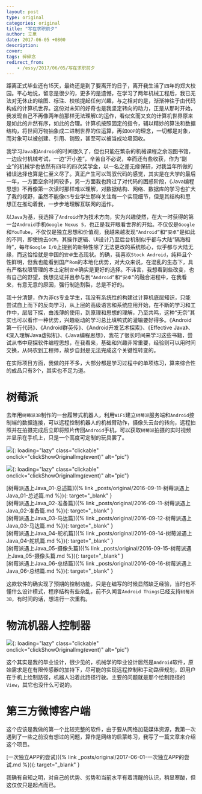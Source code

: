 ```yaml
---
layout: post
type: original
categories: original
title: "写在求职前夕"
author: 立泉
date: 2017-06-05 +0800
description: 
cover: 
tags: 碎碎念
redirect_from:
    - /essy/2017/06/05/写在求职前夕
---
```


距离正式毕业还有15天，最终还是到了要离开的日子，离开我生活了四年的郑大校园。平心地说，留恋是很少的，更多的是遗憾，在学习了两年机械工程后，我已无法对无休止的绘图、标注、校核提起任何兴趣，与之相对的是，渐渐神往于由代码构成的计算机世界。这份对未知的好奇也是我坚定转向的动力，正是从那时开始，我发现自己不再像两年前那样无法理解`C`的运作，看似玄而又玄的计算机世界原来是如此的井然有序，如此的合理。计算机按照固定的指令，辅以精妙的算法和数据结构，将世间万物抽象成二进制世界的位运算，再如`OOP`的理念，一切都是对象，而对象可以被创建、引用、销毁，甚至可以被当成垃圾回收。

我学习`Java`和`Android`的时间很久了，但也只能在繁杂的机械课程之余泡图书馆，一边应付机械考试，一边“开小差”，辛苦自不必说，幸而还有些收获，作为“副业”的机械学也依然有四年的四次奖学金，以一名之差无缘保研，对我当年所做的错误选择也算是仁至义尽了。真正产生可以驾驭代码的感觉，其实是在大学的最后一年，一方面空余时间较多，另一方面我也跨过了对代码的困惑阶段，《Java编程思想》不再像第一次读时那样难以理解，对数据结构、网络、数据库的学习也扩大了我的视野，虽然不能像`CS`专业学生那样关注每一个实现细节，但是其结构和思想正在推动着我，一步步地理解互联网的运作。

以`Java`为基，我选择了`Android`作为技术方向，实为兴趣使然，在大一时获得的第一台`Android`手机`Google Nexus 5`，也正是我开眼看世界的开始。不仅仅是`Google`和`YouTube`，不仅仅是独立思想和价值观，我越来越发现`“Android”`和`“安卓”`是如此的不同，即使抛去`GCM`，其操作逻辑、UI设计乃至后台机制似乎都与大陆“隔海相峙”，每年`Google I/O`上提到的新特性除了无法更改的系统核心，似乎都与大陆无缘，而这恰恰就是中国的`安卓`生态现状。的确，我喜欢`Stock Android`，纯粹且个性鲜明，但我也能看到国产`Rom`的本地化优势，对大众来说，在混乱的生态下，具有严格权限管理的本土定制`安卓`确实是更好的选择。不讳言，我想看到些改变，也有自己的野望，我想见证并且参与到`“Android”`和`“安卓”`的融合进程中，在我看来，有意无意的原因，强行制造割裂，总是不好的。

我十分清楚，作为非`CS`专业学生，我没有系统性的构建过计算机底层知识，只能尝试自上而下的反向学习，从上层的高级语言和系统应用开始，在不断的学习和工作中，层层下探，由浅薄的使用，到原理和思想的理解，乃至共鸣，这种“无奈”其实也可以看作一种优势，兴趣驱动的学习总比填鸭式的灌输要好得多。《Android第一行代码》、《Android群英传》、《Android开发艺术探索》、《Effective Java》、《深入理解Java虚拟机》、《Java编程思想》，我花了很长时间来学习这些书籍，尝试从书中窥探软件编程思想，在我看来，基础和兴趣非常重要，经验则可以用时间交换，从码农到工程师，故步自封是无法完成这个关键性转变的。

在实际项目方面，我做的并不多，大部分都是学习过程中的单项练习，算来综合性的成品只有3个，其实也不足为道。

# 树莓派

去年用`树莓派3B`制作的一台履带式机器人，利用`WiFi`建立`树莓派`服务端和`Android`控制端的数据连接，可以远程控制机器人的机械臂动作，摄像头云台的转向，远程拍照并在拍摄完成后立即将照片传回`Android`手机，可以获取`树莓派`拍摄的实时视频并显示在手机上，只是一个高度可定制的玩具罢了。

![](https://apqx.oss-cn-hangzhou.aliyuncs.com/blog/20170605/pi_robot_thumb.jpg){: loading="lazy" class="clickable" onclick="clickShowOriginalImg(event)" alt="pic"}

![](https://apqx.oss-cn-hangzhou.aliyuncs.com/blog/20170605/pi_controller_android.png){: loading="lazy" class="clickable" onclick="clickShowOriginalImg(event)" alt="pic"}

[树莓派遇上Java_01-总述篇]({% link _posts/original/2016-09-11-树莓派遇上Java_01-总述篇.md %}){: target="_blank" }  
[树莓派遇上Java_02-准备篇]({% link _posts/original/2016-09-11-树莓派遇上Java_02-准备篇.md %}){: target="_blank" }  
[树莓派遇上Java_03-马达篇]({% link _posts/original/2016-09-12-树莓派遇上Java_03-马达篇.md %}){: target="_blank" }  
[树莓派遇上Java_04-舵机篇]({% link _posts/original/2016-09-14-树莓派遇上Java_04-舵机篇.md %}){: target="_blank" }  
[树莓派遇上Java_05-摄像头篇]({% link _posts/original/2016-09-15-树莓派遇上Java_05-摄像头篇.md %}){: target="_blank" }  
[树莓派遇上Java_06-总结篇]({% link _posts/original/2016-09-16-树莓派遇上Java_06-总结篇.md %}){: target="_blank" }

这款软件的确实现了预期的控制功能，只是在编写的时候显然缺乏经验，当时也不懂什么设计模式，程序结构有些杂乱，前不久闻言`Android Things`已经支持`树莓派3B`，有时间的话，想进行一次重构。

# 物流机器人控制器

![](https://apqx.oss-cn-hangzhou.aliyuncs.com/blog/20170605/graduate_project_seek_node_android.gif){: loading="lazy" class="clickable" onclick="clickShowOriginalImg(event)" alt="pic"}

这个其实是我的毕业设计，很少见的，机械学的毕业设计居然是`Android`软件，原始需求是在有限传感器的加持下，尽可能的实现远程控制和手动路径规划，即用户在手机上绘制路径，机器人沿着此路径行驶。主要的问题就是那个绘制路径的`View`，其它也没什么可说的。

# 第三方微博客户端

这个应该是我做的第一个比较完整的软件，由于要从网络加载媒体资源，我第一次遇到了一些之前没有想过的问题，算作是网络的启蒙练习，我写了一篇文章来介绍这个项目。

[一次独立APP的尝试]({% link _posts/original/2017-06-01-一次独立APP的尝试.md %}){: target="_blank" }

我确有自知之明，对自己的优势、劣势和当前水平有着清醒的认识，稍显寒酸，但这仅仅只是起点而已。